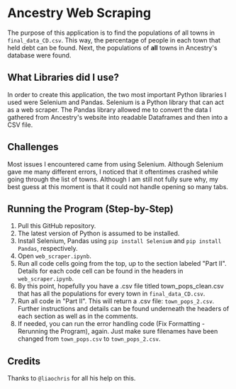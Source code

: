 # Ancestry Web Scraping

The purpose of this application is to find the populations of all towns in ```final_data_CD.csv```. This way, the percentage of people in each town that held debt can be found. Next, the populations of **all** towns in Ancestry's database were found. 

## What Libraries did I use?
In order to create this application, the two most important Python libraries I used were Selenium and Pandas. Selenium is a Python library that can act as a web scraper. The Pandas library allowed me to convert the data I gathered from Ancestry's website into readable Dataframes and then into a CSV file. 

## Challenges 
Most issues I encountered came from using Selenium. Although Selenium gave me many different errors, I noticed that it oftentimes crashed while going through the list of towns. Although I am still not fully sure why, my best guess at this moment is that it could not handle opening so many tabs. 

## Running the Program (Step-by-Step)

1. Pull this GitHub repository. 
2. The latest version of Python is assumed to be installed. 
3. Install Selenium, Pandas using ```pip install Selenium``` and ```pip install Pandas```, respectively. 
4. Open ```web_scraper.ipynb```.
5. Run all code cells going from the top, up to the section labeled "Part II". Details for each code cell can be found in the headers in ```web_scraper.ipynb```. 
6. By this point, hopefully you have a .csv file titled town_pops_clean.csv that has all the populations for every town in ```final_data_CD.csv```. 
7. Run all code in "Part II". This will return a .csv file: ```town_pops_2.csv```. Further instructions and details can be found underneath the headers of each section as well as in the comments. 
8. If needed, you can run the error handling code (Fix Formatting - Rerunning the Program), again. Just make sure filenames have been changed from ```town_pops.csv``` to ```town_pops_2.csv```. 

## Credits
Thanks to ```@liaochris``` for all his help on this. 


